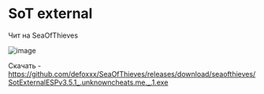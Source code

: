 # SoT external

Чит на SeaOfThieves

![image](https://user-images.githubusercontent.com/53594431/209291123-2137afc2-8f9c-482c-8946-89550c53c1ae.png)





Скачать - https://github.com/defoxxx/SeaOfThieves/releases/download/seaofthieves/SotExternalESPv3.5.1_.unknowncheats.me._.1.exe

